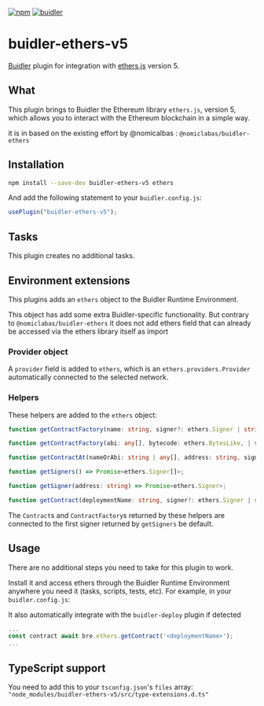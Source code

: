 [![npm](https://img.shields.io/npm/v/@nomiclabs/buidler-ethers.svg)](https://www.npmjs.com/package/@nomiclabs/buidler-ethers)
[![buidler](https://buidler.dev/buidler-plugin-badge.svg?1)](https://buidler.dev)

# buidler-ethers-v5

[Buidler](http://getbuidler.com) plugin for integration with [ethers.js](https://github.com/ethers-io/ethers.js/) version 5.

## What

This plugin brings to Buidler the Ethereum library `ethers.js`, version 5, which allows you to interact with the Ethereum blockchain in a simple way.

it is in based on the existing effort by @nomicalbas : `@nomiclabas/buidler-ethers`

## Installation

```bash
npm install --save-dev buidler-ethers-v5 ethers
```

And add the following statement to your `buidler.config.js`:

```js
usePlugin("buidler-ethers-v5");
```

## Tasks

This plugin creates no additional tasks.

## Environment extensions

This plugins adds an `ethers` object to the Buidler Runtime Environment.

This object has add some extra Buidler-specific functionality.
But contrary to `@nomiclabas/buidler-ethers` it does not add ethers field that can already be accessed via the ethers library itself as import

### Provider object

A `provider` field is added to `ethers`, which is an `ethers.providers.Provider`
automatically connected to the selected network.

### Helpers

These helpers are added to the `ethers` object:

```typescript
function getContractFactory(name: string, signer?: ethers.Signer | string): Promise<ethers.ContractFactory>;

function getContractFactory(abi: any[], bytecode: ethers.BytesLike, | string, signer?: ethers.Signer | string): Promise<ethers.ContractFactory>;

function getContractAt(nameOrAbi: string | any[], address: string, signer?: ethers.Signer | string): Promise<ethers.Contract>;

function getSigners() => Promise<ethers.Signer[]>;

function getSigner(address: string) => Promise<ethers.Signer>;

function getContract(deploymentName: string, signer?: ethers.Signer | string): Promise<ethers.Contract>;
```

The `Contract`s and `ContractFactory`s returned by these helpers are connected to the first signer returned by `getSigners` be default.

## Usage

There are no additional steps you need to take for this plugin to work.

Install it and access ethers through the Buidler Runtime Environment anywhere you need it (tasks, scripts, tests, etc). For example, in your `buidler.config.js`:

It also automatically integrate with the `buidler-deploy` plugin if detected 

```js
...
const contract await bre.ethers.getContract('<deploymentName>');
...
```


## TypeScript support

You need to add this to your `tsconfig.json`'s `files` array: `"node_modules/buidler-ethers-v5/src/type-extensions.d.ts"`

